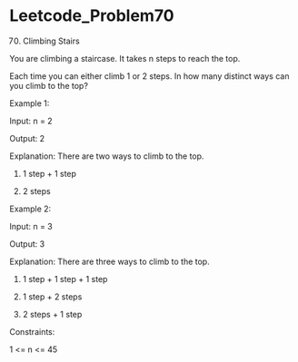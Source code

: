 # Leetcode_Problem70



70. Climbing Stairs



You are climbing a staircase. It takes n steps to reach the top.






Each time you can either climb 1 or 2 steps. In how many distinct ways can you climb to the top?

 

Example 1:





Input: n = 2





Output: 2





Explanation: There are two ways to climb to the top.





1. 1 step + 1 step





2. 2 steps





Example 2:





Input: n = 3





Output: 3





Explanation: There are three ways to climb to the top.





1. 1 step + 1 step + 1 step





2. 1 step + 2 steps





3. 2 steps + 1 step
 





Constraints:






1 <= n <= 45

